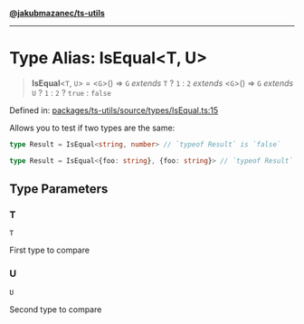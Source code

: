 [**@jakubmazanec/ts-utils**](../README.md)

---

# Type Alias: IsEqual\<T, U\>

> **IsEqual**\<`T`, `U`\> = \<`G`\>() => `G` _extends_ `T` ? `1` : `2` _extends_ \<`G`\>() => `G`
> _extends_ `U` ? `1` : `2` ? `true` : `false`

Defined in:
[packages/ts-utils/source/types/IsEqual.ts:15](https://github.com/jakubmazanec/tools/blob/6fe16df773d5da14c29261ea934e72b3f99fabb7/packages/ts-utils/source/types/IsEqual.ts#L15)

Allows you to test if two types are the same:

```TypeScript
type Result = IsEqual<string, number> // `typeof Result` is `false`
```

```TypeScript
type Result = IsEqual<{foo: string}, {foo: string}> // `typeof Result` is `true`
```

## Type Parameters

### T

`T`

First type to compare

### U

`U`

Second type to compare

